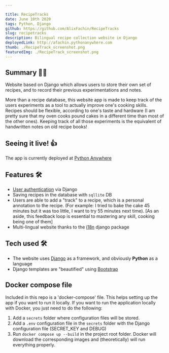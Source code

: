```yaml
---

title: RecipeTracks
date: June 10th 2020
tags: Python, Django
github: https://github.com/AlixFachin/RecipeTracks
slug: recipetracks
description: Bilingual recipe collection website in Django
deployedLink: http://afachin.pythonanywhere.com
thumb: ./RecipeTrack_screenshot.png
featuredImg: ./RecipeTrack_screenshot.png
---
```


## Summary 🧑‍🏫
Website based on Django which allows users to store their own set of recipes, and to record their previous experimentations and notes.

More than a recipe database, this website app is made to keep track of the users experiments as a tool to actually improve one's cooking skills. Recipes should be flexible, according to one's taste and hardware (I am pretty sure that my oven cooks pound cakes in a different time than most of the other ones). Keeping track of all those experiments is the equivalent of handwritten notes on old recipe books!

## Seeing it live! 👍
The app is currently deployed at [Python Anywhere](http://afachin.pythonanywhere.com)

## Features 🛠️
* [User authentication](https://docs.djangoproject.com/en/3.2/topics/auth/) via Django
* Saving recipes in the database with `sqllite` DB
* Users are able to add a "track" to a recipe, which is a personal annotation to the recipe. (For example: I tried to bake the cake 45 minutes but it was too little, I want to try 55 minutes next time). [As an aside, this feedback loop is essential to mastering any skill, cooking being one of them]
* Multi-lingual website thanks to the [i18n](https://docs.djangoproject.com/en/3.2/topics/i18n/) django package

## Tech used 🛠️
* The website uses [Django]() as a framework, and obviously **Python** as a language
* Django templates are "beautified" using [Bootstrap](https://getbootstrap.com/)

## Docker compose file
Included in this repo is a 'docker-compose' file.
This helps setting up the app if you want to run it locally. If you want to run the application locally with Docker, you just need to do the following:
1. Add a `secrets` folder where configuration files will be stored.
1. Add a `.env` configuration file in the `secrets` folder with the Django configuration file (SECRET_KEY and DEBUG)
1. Run `docker compose up --build` in the project root folder. Docker will download the corresponding images and (theoretically) will run everything properly.